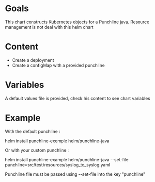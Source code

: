 # Goals

This chart constructs Kubernetes objects for a Punchline java. 
Resource management is not deal with this helm chart 

# Content 

- Create a deployment 
- Create a configMap with a provided punchline

# Variables 

A default values file is provided, check his content to see chart variables

# Example 

With the default punchline : 

helm install punchline-exemple helm/punchline-java

Or with your custom punchline : 

helm install punchline-example helm/punchline-java --set-file punchline=src/test/resources/syslog_to_syslog.yaml 

Punchline file must be passed using --set-file into the key "punchline"